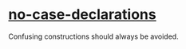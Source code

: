 [no-case-declarations](https://eslint.org/docs/rules/no-case-declarations)
==========================================================================
Confusing constructions should always be avoided.
